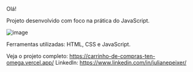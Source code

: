 Olá!

Projeto desenvolvido com foco na prática do JavaScript.

![image](https://github.com/user-attachments/assets/d0b8ff38-b488-49ed-8fe5-77a3591e3bd8)

Ferramentas utilizadas: HTML, CSS e JavaScript.

Veja o projeto completo: https://carrinho-de-compras-ten-omega.vercel.app/
LinkedIn: https://www.linkedin.com/in/julianepeixer/
